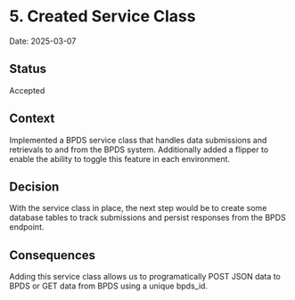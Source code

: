 # 5. Created Service Class

Date: 2025-03-07

## Status

Accepted

## Context

Implemented a BPDS service class that handles data submissions and retrievals to and from the BPDS system. Additionally added a flipper to enable the ability to toggle this feature in each environment.

## Decision

With the service class in place, the next step would be to create some database tables to track submissions and persist responses from the BPDS endpoint.

## Consequences

Adding this service class allows us to programatically POST JSON data to BPDS or GET data from BPDS using a unique bpds_id.
